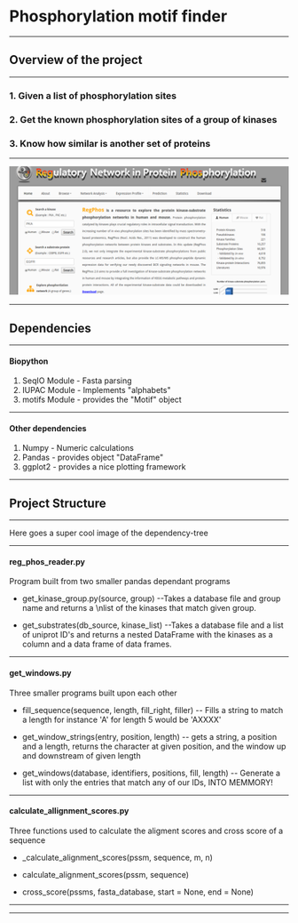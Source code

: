 
# Phosphorylation motif finder

---

## Overview of the project

----

### 1. Given a list of phosphorylation sites

### 2. Get the known phosphorylation sites of a group of kinases

### 3. Know how similar is another set of proteins 

----

![](./regphos.png)

---

## Dependencies

----

#### Biopython

1. SeqIO Module - Fasta parsing
2. IUPAC Module - Implements "alphabets"
3. motifs Module - provides the "Motif" object

----

#### Other dependencies

1. Numpy - Numeric calculations
2. Pandas - provides object "DataFrame" 
3. ggplot2 - provides a nice plotting framework

---

## Project Structure

----

Here goes a super cool image of the dependency-tree

----

#### reg\_phos\_reader.py

Program built from two smaller pandas dependant programs
- get_kinase_group.py(source, group)
--Takes a database file and group name and returns a \nlist of the kinases that match given group.

- get_substrates(db_source, kinase_list)
--Takes a database file and a list of uniprot ID's and
returns a nested DataFrame with the kinases as a column
and a data frame of data frames.
----

#### get_windows.py
Three smaller programs built upon each other
- fill_sequence(sequence, length, fill_right, filler)
-- Fills a string to match a length for instance 'A' for length 5 would be 'AXXXX'

- get_window_strings(entry, position, length)
-- gets a string, a position and a length,
    returns the character at given position,
    and the window up and downstream of given length

- get_windows(database, identifiers, positions, fill, length)
-- Generate a list with only the entries that match any of our IDs, INTO MEMMORY!

----

#### calculate_allignment_scores.py
Three functions used to calculate the aligment scores and cross score of a sequence

- _calculate_alignment_scores(pssm, sequence, m, n)

- calculate_alignment_scores(pssm, sequence)

- cross_score(pssms, fasta_database, start = None, end = None)

----



----

